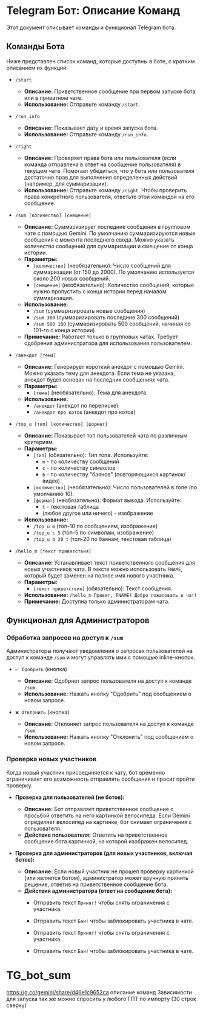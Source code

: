 # Telegram Бот: Описание Команд

Этот документ описывает команды и функционал Telegram бота.

## Команды Бота

Ниже представлен список команд, которые доступны в боте, с кратким описанием их функций.

* `/start`
  * **Описание:** Приветственное сообщение при первом запуске бота или в приватном чате.
  * **Использование:** Отправьте команду `/start`.

* `/run_info`
  * **Описание:** Показывает дату и время запуска бота.
  * **Использование:** Отправьте команду `/run_info`.

* `/right`
  * **Описание:** Проверяет права бота или пользователя (если команда отправлена в ответ на сообщение пользователя) в текущем чате. Помогает убедиться, что у бота или пользователя достаточно прав для выполнения определенных действий (например, для суммаризации).
  * **Использование:** Отправьте команду `/right`. Чтобы проверить права конкретного пользователя, ответьте этой командой на его сообщение.

* `/sum [количество] [смещение]`
  * **Описание:** Суммаризирует последние сообщения в групповом чате с помощью Gemini. По умолчанию суммаризируются новые сообщения с момента последнего свода. Можно указать количество сообщений для суммаризации и смещение от конца истории.
  * **Параметры:**
    * `[количество]` (необязательно): Число сообщений для суммаризации (от 150 до 2000). По умолчанию используется около 200 новых сообщений.
    * `[смещение]` (необязательно): Количество сообщений, которые нужно пропустить с конца истории перед началом суммаризации.
  * **Использование:**
    * `/sum` (суммаризировать новые сообщения)
    * `/sum 300` (суммаризировать последние 300 сообщений)
    * `/sum 500 100` (суммаризировать 500 сообщений, начиная со 101-го с конца истории)
  * **Примечание:** Работает только в групповых чатах. Требует одобрения администратора для использования пользователем.

* `/анекдот [тема]`
  * **Описание:** Генерирует короткий анекдот с помощью Gemini. Можно указать тему для анекдота. Если тема не указана, анекдот будет основан на последних сообщениях чата.
  * **Параметры:**
    * `[тема]` (необязательно): Тема для анекдота.
  * **Использование:**
    * `/анекдот` (анекдот по переписке)
    * `/анекдот про котов` (анекдот про котов)

* `/top_u [тип] [количество] [формат]`
  * **Описание:** Показывает топ пользователей чата по различным критериям.
  * **Параметры:**
    * `[тип]` (обязательно): Тип топа. Используйте:
      * `m` - по количеству сообщений
      * `c` - по количеству символов
      * `b` - по количеству "баянов" (повторяющихся картинок/видео)
    * `[количество]` (необязательно): Число пользователей в топе (по умолчанию 10).
    * `[формат]` (необязательно): Формат вывода. Используйте:
      * `t` - текстовая таблица
      * (любое другое или ничего) - изображение
  * **Использование:**
    * `/top_u m` (топ-10 по сообщениям, изображение)
    * `/top_u c 5` (топ-5 по символам, изображение)
    * `/top_u b 20 t` (топ-20 по баянам, текстовая таблица)

* `/hello_m [текст приветствия]`
  * **Описание:** Устанавливает текст приветственного сообщения для новых участников чата. В тексте можно использовать `FNAME`, который будет заменен на полное имя нового участника.
  * **Параметры:**
    * `[текст приветствия]` (обязательно): Текст сообщения.
  * **Использование:** `/hello_m Привет, FNAME! Добро пожаловать в чат!`
  * **Примечание:** Доступна только администраторам чата.

## Функционал для Администраторов

### Обработка запросов на доступ к `/sum`

Администраторы получают уведомления о запросах пользователей на доступ к команде `/sum` и могут управлять ими с помощью inline-кнопок.

* `✅ Одобрить` (кнопка)
  * **Описание:** Одобряет запрос пользователя на доступ к команде `/sum`.
  * **Использование:** Нажать кнопку "Одобрить" под сообщением о новом запросе.

* `❌ Отклонить` (кнопка)
  * **Описание:** Отклоняет запрос пользователя на доступ к команде `/sum`.
  * **Использование:** Нажать кнопку "Отклонить" под сообщением о новом запросе.

### Проверка новых участников

Когда новый участник присоединяется к чату, бот временно ограничивает его возможность отправлять сообщения и просит пройти проверку.

* **Проверка для пользователей (не ботов):**
  * **Описание:** Бот отправляет приветственное сообщение с просьбой ответить на него картинкой велосипеда. Если Gemini определяет велосипед на картинке, бот снимает ограничения с пользователя.
  * **Действие пользователя:** Ответить на приветственное сообщение бота картинкой, на которой изображен велосипед.

* **Проверка для администраторов (для новых участников, включая ботов):**
  * **Описание:** Если новый участник не прошел проверку картинкой (или является ботом), администратор может вручную принять решение, ответив на приветственное сообщение бота.
  * **Действия администратора (ответ на сообщение бота):**
    * Отправить текст `Принят!` чтобы снять ограничения с участника.
    * Отправить текст `Бан!` чтобы заблокировать участника в чате.
    * Отправить текст `Принят!` чтобы снять ограничения с участника.

    * Отправить текст `Бан!` чтобы заблокировать участника в чате.

# TG_bot_sum
https://g.co/gemini/share/d46e1c9652ca описание команд
Зависимости для запуска так же можно спросить у любого ГПТ по импорту (30 строк сверху)
